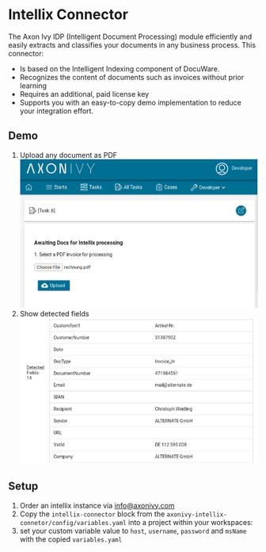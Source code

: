 # Intellix Connector

The Axon Ivy IDP (Intelligent Document Processing) module efficiently and easily extracts and classifies your documents in any business process. This connector:

- Is based on the Intelligent Indexing component of DocuWare.
- Recognizes the content of documents such as invoices without prior learning
- Requires an additional, paid license key
- Supports you with an easy-to-copy demo implementation to reduce your integration effort.


## Demo

1. Upload any document as PDF ![upload](images/uploadLocalFile.png)
2. Show detected fields ![fields](images/detectedFields.png)

## Setup

1. Order an intellix instance via <a href="mailto:info@axonivy.com">info@axonivy.com</a>
2. Copy the `intellix-connector` block from the `axonivy-intellix-connetor/config/variables.yaml` into a project within your workspaces:
3. set your custom variable value to `host`, `username`, `password` and `msName` with the copied `variables.yaml`

